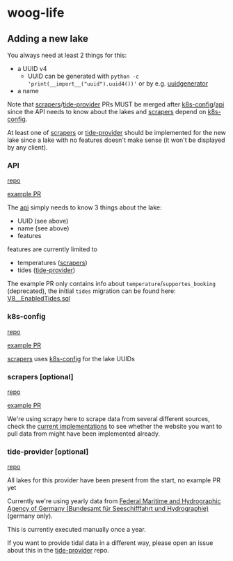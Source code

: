 # woog-life

## Adding a new lake

You always need at least 2 things for this:

- a UUID v4
  - UUID can be generated with `python -c 'print(__import__("uuid").uuid4())'` or by e.g. [uuidgenerator](https://www.uuidgenerator.net/version4)
- a name

Note that [scrapers][scrapers]/[tide-provider][tide-provider] PRs MUST be merged after [k8s-config][k8s-config]/[api][api] since the API needs to know about the lakes and [scrapers][scrapers] depend on [k8s-config][k8s-config].

At least one of [scrapers][scrapers] or [tide-provider][tide-provider] should be implemented for the new lake since a lake with no features doesn't make sense (it won't be displayed by any client).

### API

[repo][api]

[example PR](https://github.com/woog-life/api/pull/94)

The [api][api] simply needs to know 3 things about the lake:

- UUID (see above)
- name (see above)
- features

features are currently limited to

- temperatures ([scrapers][scrapers])
- tides ([tide-provider][tide-provider])

The example PR only contains info about `temperature`/`supportes_booking` (deprecated), the initial `tides` migration can be found here: [V8__EnabledTides.sql](https://github.com/woog-life/api/blob/main/migrations/sql/V8__EnableTides.sql)

### k8s-config

[repo][k8s-config]

[example PR](https://github.com/woog-life/k8s-config/pull/10)

[scrapers][scrapers] uses [k8s-config][k8s-config] for the lake UUIDs

### scrapers [optional]

[repo][scrapers]

[example PR](https://github.com/woog-life/scrapers/pull/34/files)

We're using scrapy here to scrape data from several different sources, check the [current implementations](https://github.com/woog-life/scrapers/tree/master/lake_scrapers/spiders) to see whether the website you want to pull data from might have been implemented already.

### tide-provider [optional]

[repo][tide-provider]

All lakes for this provider have been present from the start, no example PR yet

Currently we're using yearly data from [Federal Maritime and Hydrographic Agency of Germany (Bundesamt für Seeschifffahrt und Hydrographie)][bsh] (germany only).

This is currently executed manually once a year.

If you want to provide tidal data in a different way, please open an issue about this in the [tide-provider][tide-provider] repo.

[api]: https://github.com/woog-life/api
[k8s-config]: https://github.com/woog-life/k8s-config
[scrapers]: https://github.com/woog-life/scrapers
[tide-provider]: https://github.com/woog-life/tide-provider
[bsh]: https://www.bsh.de/DE/DATEN/Vorhersagen/Gezeiten/gezeiten_node.html
